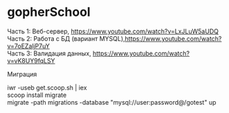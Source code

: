 # gopherSchool

Часть 1: Веб-сервер, https://www.youtube.com/watch?v=LxJLuW5aUDQ <br>
Часть 2: Работа с БД (вариант MYSQL),https://www.youtube.com/watch?v=7oEZaljP7uY <br>
Часть 3: Валидация данных, https://www.youtube.com/watch?v=vK8UY9fqLSY <br>

Миграция

iwr -useb get.scoop.sh | iex<br>
scoop install migrate<br>
migrate -path migrations -database "mysql://user:password@/gotest" up<br>
